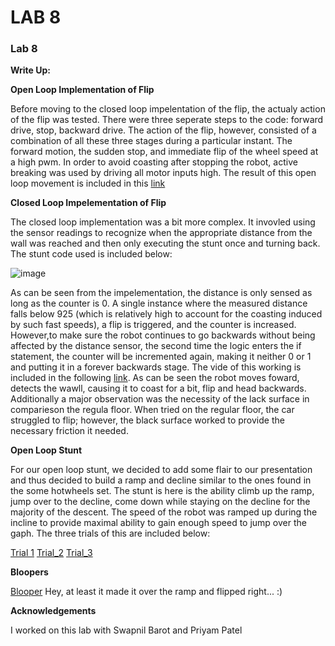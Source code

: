 # LAB 8
### Lab 8

**Write Up:** 

**Open Loop Implementation of Flip**

Before moving to the closed loop impelentation of the flip, the actualy action of the flip was tested. There were three seperate steps to the code: forward drive, stop, backward drive. The action of the flip, however, consisted of a combination of all these three stages during a particular instant. The forward motion, the sudden stop, and immediate flip of the wheel speed at a high pwm. In order to avoid coasting after stopping the robot, active breaking was used by driving all motor inputs high. The result of this open loop movement is included in this [link](https://youtu.be/1StS8apQ1rM)


**Closed Loop Impelementation of Flip**

The closed loop implementation was a bit more complex. It invovled using the sensor readings to recognize when the appropriate distance from the wall was reached and then only executing the stunt once and turning back. The stunt code used is included below: 

![image](https://user-images.githubusercontent.com/23284665/164588900-ea7fc988-9742-4bdf-85ad-949e5704b352.png)

As can be seen from the impelementation, the distance is only sensed as long as the counter is 0. A single instance where the measured distance falls below 925 (which is relatively high to account for the coasting induced by such fast speeds), a flip is triggered, and the counter is increased. However,to make sure the robot continues to go backwards without being affected by the distance sensor, the second time the logic enters the if statement, the counter will be incremented again, making it neither 0 or 1 and putting it in a forever backwards stage. The vide of this working is included in the following [link](https://www.youtube.com/embed/SpvhNd7bW58). As can be seen the robot moves foward, detects the wawll, causing it to coast for a bit, flip and head backwards. Additionally a major observation was the necessity of the lack surface in comparieson the regula floor. When tried on the regular floor, the car struggled to flip; however, the black surface worked to provide the necessary friction it needed. 

**Open Loop Stunt**

For our open loop stunt, we decided to add some flair to our presentation and thus decided to build a ramp and decline similar to the ones found in the some hotwheels set. The stunt is here is the ability climb up the ramp, jump over to the decline, come down while staying on the decline for the majority of the descent. The speed of the robot was ramped up during the incline to provide maximal ability to gain enough speed to jump over the gaph. The three trials of this are included below:

[Trial 1](https://www.youtube.com/shorts/kTHjQ0wkGlM)
[Trial_2](https://www.youtube.com/shorts/gtQZkKfpIMI)
[Trial_3](https://www.youtube.com/shorts/V9A9JLMGVGo) 


**Bloopers**

[Blooper](https://youtube.com/shorts/-GQfIVtlC3A?feature=share)
Hey, at least it made it over the ramp and flipped right... :)

**Acknowledgements**
 
I worked on this lab with Swapnil Barot and Priyam Patel

